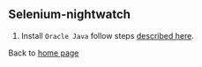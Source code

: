 Selenium-nightwatch
---

1. Install `Oracle Java` follow steps [described here](./Oracle-java.md).




Back to [home page](../README.md)
